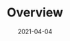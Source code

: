 ---
# Course title, summary, and position in the list.
linktitle: Algorithm
weight: 5

# Page metadata.
title: Overview
date: "2021-04-04"
draft: false  # Is this a draft? true/false
toc: true  # Show table of contents? true/false
type: docs  # Do not modify.
editable: false

comment: false

# Add menu entry to sidebar.
# - name: Declare this menu item as a parent with ID `name`.
# - weight: Position of link in menu.
menu:
  algo:
    name: Overview
    weight: 1

# Optional header image (relative to `static/img/` folder).
header:
  caption: ""
  image: ""

---
